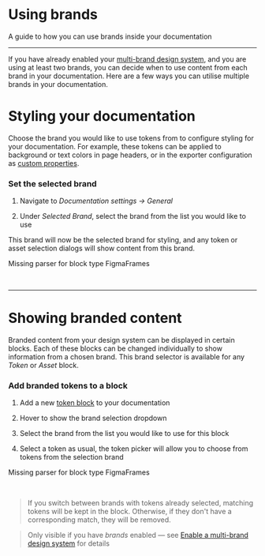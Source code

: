 
# Using brands

A guide to how you can use brands inside your documentation

---

If you have already enabled your [multi-brand design system](https://learn.supernova.io/latest/design-systems/multi-brand-design-systems.html), and you are using at least two brands, you can decide when to use content from each brand in your documentation. Here are a few ways you can utilise multiple brands in your documentation.

# Styling your documentation

Choose the brand you would like to use tokens from to configure styling for your documentation. For example, these tokens can be applied to background or text colors in page headers, or in the exporter configuration as [custom properties](https://learn.supernova.io/latest/documentation/customization/custom-properties.html).

### Set the selected brand

1. Navigate to *Documentation settings -> General*

1. Under *Selected Brand*, select the brand from the list you would like to use

This brand will now be the selected brand for styling, and any token or asset selection dialogs will show content from this brand.



Missing parser for block type FigmaFrames

 

---

# Showing branded content

Branded content from your design system can be displayed in certain blocks. Each of these blocks can be changed individually to show information from a chosen brand. This brand selector is available for any *Token* or *Asset* block.

### Add branded tokens to a block

1. Add a new [token block](https://learn.supernova.io/latest/documentation/types-of-blocks/token.html) to your documentation

1. Hover to show the brand selection dropdown 

1. Select the brand from the list you would like to use for this block

1. Select a token as usual, the token picker will allow you to choose from tokens from the selection brand



Missing parser for block type FigmaFrames

 

> If you switch between brands with tokens already selected, matching tokens will be kept in the block. Otherwise, if they don't have a corresponding match, they will be removed.

> Only visible if you have *brands* enabled — see [Enable a multi-brand design system](https://learn.supernova.io/latest/design-systems/multi-brand-design-systems.html#enable-a-multi-brand-design-system) for details
